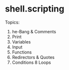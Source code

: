 # shell.scripting
Topics:

1. he-Bang & Comments
2. Print
3. Variables
4. Input
5. Functions
6. Redirectors & Quotes
7. Conditions
8 Loops